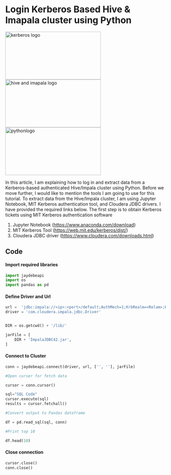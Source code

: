 # Login Kerberos Based Hive & Imapala cluster using Python

<picture>
  <img alt="kerberos logo" src="https://miro.medium.com/v2/resize:fit:1006/1*agsHkPjE9N5uC-HkrUW9mg.png" width="300" height="150">
</picture>


<picture>
  <img alt="hive and imapala logo" src="https://miro.medium.com/v2/resize:fit:819/1*EUfJs-gRAsUcrkJ7giXgww.png" width="300" height="150">
</picture>

<picture>
  <img alt="pythonlogo" src="https://miro.medium.com/v2/resize:fit:1358/1*RzxZF0mmXAsMLrIzAWYDSg.png" width="300" height="150">
</picture>





In this article, I am explaining how to log in and extract data from a Kerberos-based authenticated Hive/Impala cluster using Python. Before we move further, I would like to mention the tools I am going to use for this tutorial. To extract data from the Hive/Impala cluster, I am using Jupyter Notebook, MIT Kerberos authentication tool, and Cloudera JDBC drivers. I have provided the required links below. The first step is to obtain Kerberos tickets using MIT Kerberos authentication software

  1. Jupyter Notebook (https://www.anaconda.com/download)
  2. MIT Kerberos Tool (https://web.mit.edu/kerberos/dist/)
  3. Cloudera JDBC driver (https://www.cloudera.com/downloads.html)


## Code 

#### Import required libraries 

```python
import jaydebeapi
import os
import pandas as pd
````
#### Define Driver and Url

```python
url =  'jdbc:impala://<ip>:<port>/default;AuthMech=1;KrbRealm=<Relam>;KrbHostFQDN=<FQDN>;KrbServiceName=<Service>'
driver = 'com.cloudera.impala.jdbc.Driver'


DIR = os.getcwd() + '/lib/'

jarFile = [
    DIR + 'ImpalaJDBC42.jar',
]
```

#### Connect to Cluster 

```python
conn = jaydebeapi.connect(driver, url, ['', ''], jarFile)

#Open curser for fetch data

cursor = conn.cursor()

sql="SQL Code"
cursor.execute(sql)
results = cursor.fetchall()

#Convert output to Pandas dataframe

df = pd.read_sql(sql, conn)

#Print top 10

df.head(10)

```

#### Close connection

```python
cursor.close()
conn.close()

```
